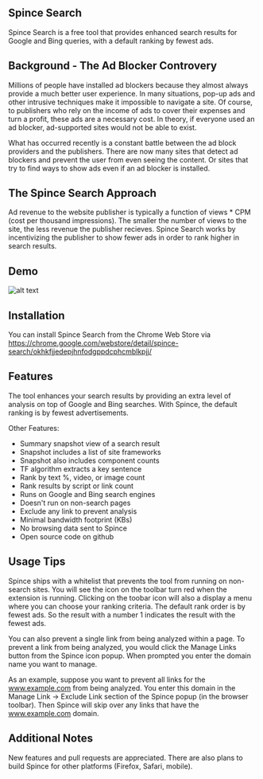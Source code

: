 ## Spince Search

Spince Search is a free tool that provides enhanced search results for Google and Bing queries, with a default ranking by fewest ads.

## Background - The Ad Blocker Controvery

Millions of people have installed ad blockers because they almost always provide a much better user experience. In many situations, pop-up ads and other intrusive techniques make it impossible to navigate a site. Of course, to publishers who rely on the income of ads to cover their expenses and turn a profit, these ads are a necessary cost. In theory, if everyone used an ad blocker, ad-supported sites would not be able to exist.

What has occurred recently is a constant battle between the ad block providers and the publishers. There are now many sites that detect ad blockers and prevent the user from even seeing the content. Or sites that try to find ways to show ads even if an ad blocker is installed. 

## The Spince Search Approach

Ad revenue to the website publisher is typically a function of views * CPM (cost per thousand impressions). The smaller the number of views to the site, the less revenue the publisher recieves. Spince Search works by incentivizing the publisher to show fewer ads in order to rank higher in search results.

## Demo

![alt text](http://search.spince.com/img/federalAidBing.gif "Demo")

## Installation

You can install Spince Search from the Chrome Web Store via <https://chrome.google.com/webstore/detail/spince-search/okhkfjjedepjhnfodgppdcphcmblkpjj/>

## Features

The tool enhances your search results by providing an extra level of analysis on top of Google and Bing searches. With Spince, the default ranking is by fewest advertisements.


Other Features:
<ul>
<li>Summary snapshot view of a search result</li>
<li>Snapshot includes a list of site frameworks</li>
<li>Snapshot also includes component counts</li>
<li>TF algorithm extracts a key sentence</li>
<li>Rank by text %, video, or image count</li>
<li>Rank results by script or link count</li>
<li>Runs on Google and Bing search engines</li>										
<li>Doesn't run on non-search pages</li>										
<li>Exclude any link to prevent analysis</li>                    					
<li>Minimal bandwidth footprint (KBs)</li>								
<li>No browsing data sent to Spince</li>
<li>Open source code on github</li>
</ul>

## Usage Tips

Spince ships with a whitelist that prevents the tool from running on non-search sites. You will see the icon on the toolbar turn red when the extension is running. Clicking on the toobar icon will also a display a menu where you can choose your ranking criteria. The default rank order is by fewest ads. So the result with a number 1 indicates the result with the fewest ads.

You can also prevent a single link from being analyzed within a page. To prevent a link from being analyzed, you would click the Manage Links button from the Spince icon popup. When prompted you enter the domain name you want to manage.

As an example, suppose you want to prevent all links for the www.example.com from being analyzed. You enter this domain in the Manage Link -> Exclude Link section of the Spince popup (in the browser toolbar). Then Spince will skip over any links that have the www.example.com domain.

## Additional Notes

New features and pull requests are appreciated. There are also plans to build Spince for other platforms (Firefox, Safari, mobile).

